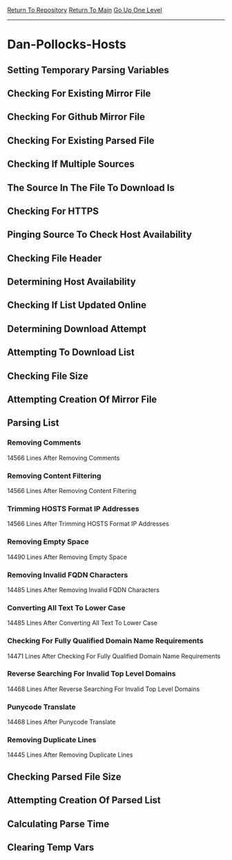 [Return To Repository](https://github.com/deathbybandaid/piholeparser/)
[Return To Main](https://github.com/deathbybandaid/piholeparser/blob/master/RecentRunLogs/Mainlog.md)
[Go Up One Level](https://github.com/deathbybandaid/piholeparser/blob/master/RecentRunLogs/TopLevelScripts/30-Processing-External-Blacklists.md)
____________________________________
# Dan-Pollocks-Hosts
## Setting Temporary Parsing Variables
## Checking For Existing Mirror File
## Checking For Github Mirror File
## Checking For Existing Parsed File
## Checking If Multiple Sources
## The Source In The File To Download Is
## Checking For HTTPS
## Pinging Source To Check Host Availability
## Checking File Header
## Determining Host Availability
## Checking If List Updated Online
## Determining Download Attempt
## Attempting To Download List
## Checking File Size
## Attempting Creation Of Mirror File
## Parsing List
### Removing Comments
14566 Lines After Removing Comments
### Removing Content Filtering
14566 Lines After Removing Content Filtering
### Trimming HOSTS Format IP Addresses
14566 Lines After Trimming HOSTS Format IP Addresses
### Removing Empty Space
14490 Lines After Removing Empty Space
### Removing Invalid FQDN Characters
14485 Lines After Removing Invalid FQDN Characters
### Converting All Text To Lower Case
14485 Lines After Converting All Text To Lower Case
### Checking For Fully Qualified Domain Name Requirements
14471 Lines After Checking For Fully Qualified Domain Name Requirements
### Reverse Searching For Invalid Top Level Domains
14468 Lines After Reverse Searching For Invalid Top Level Domains
### Punycode Translate
14468 Lines After Punycode Translate
### Removing Duplicate Lines
14445 Lines After Removing Duplicate Lines
## Checking Parsed File Size
## Attempting Creation Of Parsed List
## Calculating Parse Time
## Clearing Temp Vars
